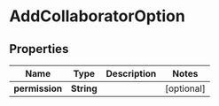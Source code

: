 # AddCollaboratorOption

## Properties
Name | Type | Description | Notes
------------ | ------------- | ------------- | -------------
**permission** | **String** |  |  [optional]
